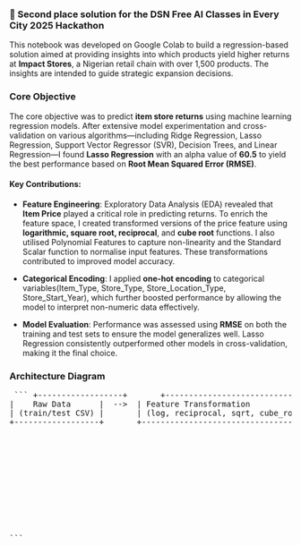 ### 🥈 Second place solution for the DSN Free AI Classes in Every City 2025 Hackathon

This notebook was developed on Google Colab to build a regression-based solution aimed at providing insights into which products yield higher returns at **Impact Stores**, a Nigerian retail chain with over 1,500 products. The insights are intended to guide strategic expansion decisions.

### Core Objective
The core objective was to predict **item store returns** using machine learning regression models. After extensive model experimentation and cross-validation on various algorithms—including Ridge Regression, Lasso Regression, Support Vector Regressor (SVR), Decision Trees, and Linear Regression—I found **Lasso Regression** with an alpha value of **60.5** to yield the best performance based on **Root Mean Squared Error (RMSE)**.

#### Key Contributions:

* **Feature Engineering**:
  Exploratory Data Analysis (EDA) revealed that **Item Price** played a critical role in predicting returns. To enrich the feature space, I created transformed versions of the price feature using **logarithmic, square root, reciprocal**, and **cube root** functions. I also utilised Polynomial Features to capture non-linearity and the Standard Scalar function to normalise input features. These transformations contributed to improved model accuracy.

* **Categorical Encoding**:
  I applied **one-hot encoding** to categorical variables(Item_Type, Store_Type, Store_Location_Type, Store_Start_Year), which further boosted performance by allowing the model to interpret non-numeric data effectively.

* **Model Evaluation**:
  Performance was assessed using **RMSE** on both the training and test sets to ensure the model generalizes well. Lasso Regression consistently outperformed other models in cross-validation, making it the final choice.

### Architecture Diagram
<pre lang="markdown"> ``` +------------------+       +----------------------------------------+       +-----------------------------+       +------------------------+
|    Raw Data      |  -->  | Feature Transformation                 |  -->  | One-Hot Encoding            |  -->  | Polynomial Features     |
| (train/test CSV) |       | (log, reciprocal, sqrt, cube_root)     |       | (Categorical Variables)     |       | (degree = 2)            |
+------------------+       +----------------------------------------+       +-----------------------------+       +------------------------+
                                                                                                                            |
                                                                                                                            v
                                                                                                   +------------------------+
                                                                                                   | Standard Scaling       |
                                                                                                   | (Normalization)        |
                                                                                                   +------------------------+
                                                                                                                            |
                                                                                                                            v
                                                                                                   +------------------------+
                                                                                                   |  Lasso Regression      |
                                                                                                   |  (Training & Prediction)|
                                                                                                   +------------------------+
``` </pre>




